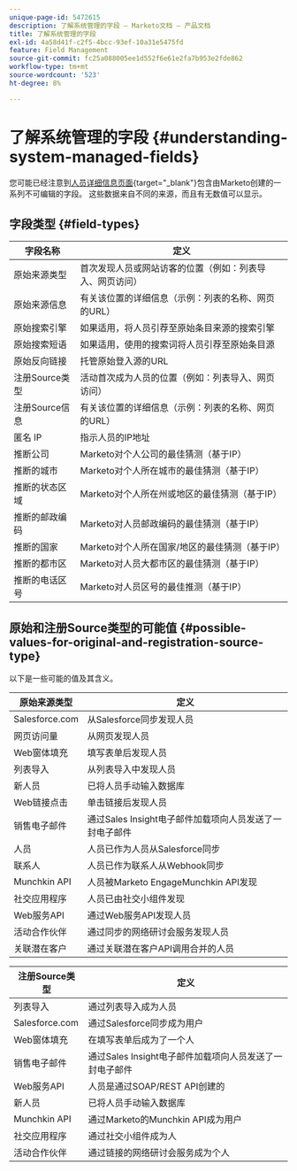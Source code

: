 ```yaml
---
unique-page-id: 5472615
description: 了解系统管理的字段 — Marketo文档 — 产品文档
title: 了解系统管理的字段
exl-id: 4a58d41f-c2f5-4bcc-93ef-10a31e5475fd
feature: Field Management
source-git-commit: fc25a088005ee1d552f6e61e2fa7b953e2fde862
workflow-type: tm+mt
source-wordcount: '523'
ht-degree: 8%

---
```


# 了解系统管理的字段 {#understanding-system-managed-fields}

您可能已经注意到[人员详细信息页面](/help/marketo/product-docs/core-marketo-concepts/smart-lists-and-static-lists/managing-people-in-smart-lists/using-the-person-detail-page.md){target="_blank"}包含由Marketo创建的一系列不可编辑的字段。 这些数据来自不同的来源，而且有无数值可以显示。

## 字段类型 {#field-types}

<table><thead>
  <tr>
    <th>字段名称</th>
    <th>定义</th>
  </tr></thead>
<tbody>
  <tr>
    <td>原始来源类型</td>
    <td>首次发现人员或网站访客的位置（例如：列表导入、网页访问）</td>
  </tr>
  <tr>
    <td>原始来源信息</td>
    <td>有关该位置的详细信息（示例：列表的名称、网页的URL）</td>
  </tr>
  <tr>
    <td>原始搜索引擎</td>
    <td>如果适用，将人员引荐至原始条目来源的搜索引擎</td>
  </tr>
  <tr>
    <td>原始搜索短语</td>
    <td>如果适用，使用的搜索词将人员引荐至原始条目源</td>
  </tr>
  <tr>
    <td>原始反向链接</td>
    <td>托管原始登入源的URL</td>
  </tr>
  <tr>
    <td>注册Source类型</td>
    <td>活动首次成为人员的位置（例如：列表导入、网页访问）</td>
  </tr>
  <tr>
    <td>注册Source信息</td>
    <td>有关该位置的详细信息（示例：列表的名称、网页的URL）</td>
  </tr>
  <tr>
    <td>匿名 IP</td>
    <td>指示人员的IP地址</td>
  </tr>
  <tr>
    <td>推断公司</td>
    <td>Marketo对个人公司的最佳猜测（基于IP）</td>
  </tr>
  <tr>
    <td>推断的城市</td>
    <td>Marketo对个人所在城市的最佳猜测（基于IP）</td>
  </tr>
  <tr>
    <td>推断的状态区域</td>
    <td>Marketo对个人所在州或地区的最佳猜测（基于IP）</td>
  </tr>
  <tr>
    <td>推断的邮政编码</td>
    <td>Marketo对人员邮政编码的最佳猜测（基于IP）</td>
  </tr>
  <tr>
    <td>推断的国家</td>
    <td>Marketo对个人所在国家/地区的最佳猜测（基于IP）</td>
  </tr>
  <tr>
    <td>推断的都市区</td>
    <td>Marketo对人员大都市区的最佳猜测（基于IP）</td>
  </tr>
  <tr>
    <td>推断的电话区号</td>
    <td>Marketo对人员区号的最佳推测（基于IP）</td>
  </tr>
</tbody></table>

## 原始和注册Source类型的可能值 {#possible-values-for-original-and-registration-source-type}

以下是一些可能的值及其含义。

<table><thead>
  <tr>
    <th>原始来源类型</th>
    <th>定义</th>
  </tr></thead>
<tbody>
  <tr>
    <td>Salesforce.com</td>
    <td>从Salesforce同步发现人员</td>
  </tr>
  <tr>
    <td>网页访问量</td>
    <td>从网页发现人员</td>
  </tr>
  <tr>
    <td>Web窗体填充</td>
    <td>填写表单后发现人员</td>
  </tr>
  <tr>
    <td>列表导入</td>
    <td>从列表导入中发现人员</td>
  </tr>
  <tr>
    <td>新人员</td>
    <td>已将人员手动输入数据库</td>
  </tr>
  <tr>
    <td>Web链接点击</td>
    <td>单击链接后发现人员</td>
  </tr>
  <tr>
    <td>销售电子邮件</td>
    <td>通过Sales Insight电子邮件加载项向人员发送了一封电子邮件</td>
  </tr>
  <tr>
    <td>人员</td>
    <td>人员已作为人员从Salesforce同步</td>
  </tr>
  <tr>
    <td>联系人</td>
    <td>人员已作为联系人从Webhook同步</td>
  </tr>
  <tr>
    <td>Munchkin API</td>
    <td>人员被Marketo EngageMunchkin API发现</td>
  </tr>
  <tr>
    <td>社交应用程序</td>
    <td>人员已由社交小组件发现</td>
  </tr>
  <tr>
    <td>Web服务API</td>
    <td>通过Web服务API发现人员</td>
  </tr>
  <tr>
    <td>活动合作伙伴</td>
    <td>通过同步的网络研讨会服务发现人员</td>
  </tr>
  <tr>
    <td>关联潜在客户</td>
    <td>通过关联潜在客户API调用合并的人员</td>
  </tr>
</tbody></table>

<table><thead>
  <tr>
    <th>注册Source类型</th>
    <th>定义</th>
  </tr></thead>
<tbody>
  <tr>
    <td>列表导入</td>
    <td>通过列表导入成为人员</td>
  </tr>
  <tr>
    <td>Salesforce.com</td>
    <td>通过Salesforce同步成为用户</td>
  </tr>
  <tr>
    <td>Web窗体填充</td>
    <td>在填写表单后成为了一个人</td>
  </tr>
  <tr>
    <td>销售电子邮件</td>
    <td>通过Sales Insight电子邮件加载项向人员发送了一封电子邮件</td>
  </tr>
  <tr>
    <td>Web服务API</td>
    <td>人员是通过SOAP/REST API创建的</td>
  </tr>
  <tr>
    <td>新人员</td>
    <td>已将人员手动输入数据库</td>
  </tr>
  <tr>
    <td>Munchkin API</td>
    <td>通过Marketo的Munchkin API成为用户</td>
  </tr>
  <tr>
    <td>社交应用程序</td>
    <td>通过社交小组件成为人</td>
  </tr>
  <tr>
    <td>活动合作伙伴</td>
    <td>通过链接的网络研讨会服务成为个人</td>
  </tr>
</tbody>
</table>
